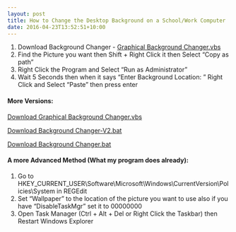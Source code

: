 ```yaml
---
layout: post
title: How to Change the Desktop Background on a School/Work Computer
date: 2016-04-23T13:52:51+10:00
---
```

1. Download Background Changer - [Graphical Background Changer.vbs](/assets/downloads/Graphical%20Background%20Changer.vbs)
2. Find the Picture you want then Shift + Right Click it then Select &ldquo;Copy as path&rdquo;
3. Right Click the Program and Select &ldquo;Run as Administrator&rdquo;
4. Wait 5 Seconds then when it says &ldquo;Enter Background Location: &rdquo; Right Click and Select &ldquo;Paste&rdquo; then press enter
<!--more-->
#### More Versions:

[Download Graphical Background Changer.vbs](/assets/downloads/Graphical%20Background%20Changer.vbs)

[Download Background Changer-V2.bat](/assets/downloads/Background%20Changer-V2.bat)

[Download Background Changer.bat](/assets/downloads/Background%20Changer.bat)

#### A more Advanced Method (What my program does already):

1. Go to HKEY_CURRENT_USER\Software\Microsoft\Windows\CurrentVersion\Policies\System in REGEdit
2. Set &ldquo;Wallpaper&rdquo; to the location of the picture you want to use also if you have &ldquo;DisableTaskMgr&rdquo; set it to 00000000
3. Open Task Manager (Ctrl + Alt + Del or Right Click the Taskbar) then Restart Windows Explorer